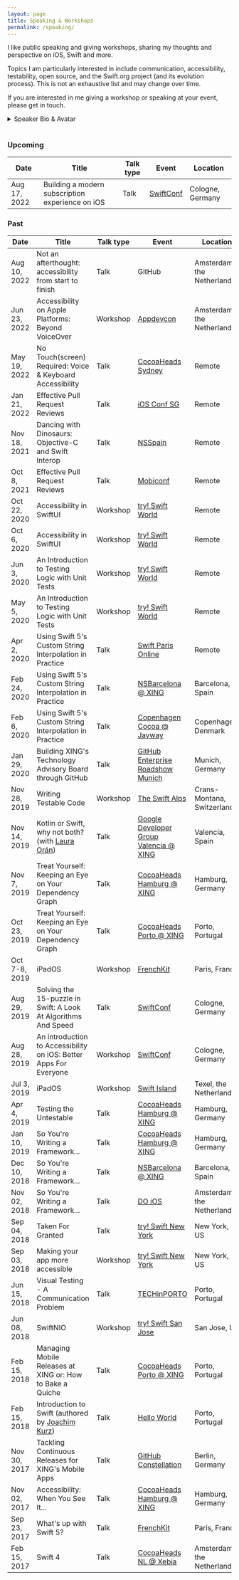 ```yaml
---
layout: page
title: Speaking & Workshops
permalink: /speaking/
---
```


I like public speaking and giving workshops, sharing my thoughts and
perspective on iOS, Swift and more.

Topics I am particularly interested in include communication, accessibility,
testability, open source, and the Swift.org project (and its evolution process).
This is not an exhaustive list and may change over time.

If you are interested in me giving a workshop or speaking at your event, please
get in touch.

<details>
	<summary>Speaker Bio & Avatar</summary>

<p>
<img src="../assets/general/avatar.jpg" alt="Bas Broek" width="300">
</p>
<p>
Bas is an iOS and macOS developer with a passion for testability, accessibility
and user-centric apps. He cares about communication and collaboration.
</p>
Likes coffee and watches (a lot).
</details>

<br />

### Upcoming

| Date | Title | Talk type | Event | Location |
|-|-|-|-|-|
| Aug 17, 2022 | Building a modern subscription experience on iOS | Talk | [SwiftConf](https://swiftconf.com) | Cologne, Germany |


### Past

| Date | Title | Talk type | Event | Location | Slides | Video |
|-|-|-|-|-|-|-|
| Aug 10, 2022 | Not an afterthought: accessibility from start to finish | Talk | GitHub | Amsterdam, the Netherlands | [x](https://speakerdeck.com/basthomas/not-an-afterthought-accessibility-from-start-to-finish) | - |
| Jun 23, 2022 | Accessibility on Apple Platforms: Beyond VoiceOver | Workshop | [Appdevcon](https://appdevcon.nl) | Amsterdam, the Netherlands | [x](https://speakerdeck.com/basthomas/accessibility-on-apple-platforms-beyond-voiceover) | - |
| May 19, 2022 | No Touch(screen) Required: Voice & Keyboard Accessibility | Talk | [CocoaHeads Sydney](https://www.meetup.com/sydneycocoaheads/) | Remote | [x](https://speakerdeck.com/basthomas/no-touch-screen-required-voice-and-keyboard-accessibility) | [x](https://www.youtube.com/watch?v=-RVvjDUhUA0) |
| Jan 21, 2022 | Effective Pull Request Reviews | Talk | [iOS Conf SG](https://www.iosconf.sg) | Remote | [x](https://speakerdeck.com/basthomas/effective-pull-request-reviews) | [x](https://www.youtube.com/watch?v=WdmYR5I9F7g) |
| Nov 18, 2021 | Dancing with Dinosaurs: Objective-C and Swift Interop | Talk | [NSSpain](https://nsspain.com) | Remote | [x](https://speakerdeck.com/basthomas/dancing-with-dinosaurs-objective-c-and-swift-interop) | [x](https://vimeo.com/646514794) |
| Oct 8, 2021 | Effective Pull Request Reviews | Talk | [Mobiconf](https://mobiconf.org) | Remote | [x](https://speakerdeck.com/basthomas/effective-pull-request-reviews) | [x](https://www.yout-ube.com/watch?v=Ae5Simocebo) |
| Oct 22, 2020 | Accessibility in SwiftUI | Workshop | [try! Swift World](https://www.tryswift.co/world) | Remote | [x](https://speakerdeck.com/basthomas/accessibility-in-swiftui-better-apps-for-everyone) | - |
| Oct 6, 2020 | Accessibility in SwiftUI | Workshop | [try! Swift World](https://www.tryswift.co/world) | Remote | [x](https://speakerdeck.com/basthomas/accessibility-in-swiftui-better-apps-for-everyone) | - |
| Jun 3, 2020 | An Introduction to Testing Logic with Unit Tests | Workshop | [try! Swift World](https://www.tryswift.co/world) | Remote | [x](https://speakerdeck.com/basthomas/an-introduction-to-unit-testing-logic-in-swift) | - |
| May 5, 2020 | An Introduction to Testing Logic with Unit Tests | Workshop | [try! Swift World](https://www.tryswift.co/world) | Remote | [x](https://speakerdeck.com/basthomas/an-introduction-to-unit-testing-logic-in-swift) | - |
| Apr 2, 2020 | Using Swift 5's Custom String Interpolation in Practice | Talk | [Swift Paris Online](https://www.meetup.com/swiftparis/events/269742426/) | Remote | [x](https://speakerdeck.com/basthomas/swift-5-s-custom-string-interpolation-in-practice) | - |
| Feb 24, 2020 | Using Swift 5's Custom String Interpolation in Practice | Talk | [NSBarcelona @ XING](https://www.meetup.com/nsbarcelona/events/268855153/) | Barcelona, Spain | [x](https://speakerdeck.com/basthomas/swift-5-s-custom-string-interpolation-in-practice) | - |
| Feb 6, 2020 | Using Swift 5's Custom String Interpolation in Practice | Talk | [Copenhagen Cocoa @ Jayway](https://www.meetup.com/CopenhagenCocoa/) | Copenhagen, Denmark | [x](https://speakerdeck.com/basthomas/swift-5-s-custom-string-interpolation-in-practice) | - |
| Jan 29, 2020 | Building XING's Technology Advisory Board through GitHub | Talk | [GitHub Enterprise Roadshow Munich](https://githubenterpriseroadshowmunich.splashthat.com) | Munich, Germany | [x](https://speakerdeck.com/basthomas/building-xings-technology-advisory-board-through-github) | - |
| Nov 28, 2019 | Writing Testable Code | Workshop | [The Swift Alps](https://theswiftalps.com) | Crans-Montana, Switzerland | [x](https://speakerdeck.com/basthomas/writing-testable-code) | - |
| Nov 14, 2019 | Kotlin or Swift, why not both? (with [Laura Orán](https://twitter.com/sastresa)) | Talk | [Google Developer Group Valencia @ XING](https://www.meetup.com/GDGValencia/) | Valencia, Spain | [x](https://speakerdeck.com/basthomas/kotlin-or-swift-why-not-both) | - |
| Nov 7, 2019 | Treat Yourself: Keeping an Eye on Your Dependency Graph | Talk | [CocoaHeads Hamburg @ XING](https://www.meetup.com/CocoaHeads-Hamburg/) | Hamburg, Germany | [x](https://speakerdeck.com/basthomas/treat-yourself-keeping-an-eye-on-your-dependency-graph) | - |
| Oct 23, 2019 | Treat Yourself: Keeping an Eye on Your Dependency Graph | Talk | [CocoaHeads Porto @ XING](https://www.meetup.com/CocoaHeads-Porto/) | Porto, Portugal | [x](https://speakerdeck.com/basthomas/treat-yourself-keeping-an-eye-on-your-dependency-graph) | - |
| Oct 7-8, 2019 | iPadOS | Workshop | [FrenchKit](https://frenchkit.fr) | Paris, France | [x](https://speakerdeck.com/basthomas/an-introduction-to-ipados-workshop-5b614f1f-aef8-4aaf-b724-fd7d6695acf1) | - |
| Aug 29, 2019 | Solving the 15-puzzle in Swift: A Look At Algorithms And Speed | Talk | [SwiftConf](https://swiftconf.com) | Cologne, Germany | [x](https://speakerdeck.com/basthomas/solving-the-15-puzzle-in-swift-a-look-at-algorithms-and-speed) | [x](https://www.yout-ube.com/watch?v=PgZ3afnuVa4) |
| Aug 28, 2019 | An introduction to Accessibility on iOS: Better Apps For Everyone | Workshop | [SwiftConf](https://swiftconf.com) | Cologne, Germany | [x](https://speakerdeck.com/basthomas/an-introduction-to-accessibility-on-ios-better-apps-for-everyone) | - |
| Jul 3, 2019 | iPadOS | Workshop | [Swift Island](https://swiftisland.nl) | Texel, the Netherlands | [x](https://speakerdeck.com/basthomas/an-introduction-to-ipados-workshop) | - |
| Apr 4, 2019 | Testing the Untestable | Talk | [CocoaHeads Hamburg @ XING](https://www.meetup.com/CocoaHeads-Hamburg/) | Hamburg, Germany | [x](https://speakerdeck.com/basthomas/testing-the-untestable) | - |
| Jan 10, 2019 | So You're Writing a Framework... | Talk | [CocoaHeads Hamburg @ XING](https://www.meetup.com/CocoaHeads-Hamburg/) | Hamburg, Germany | [x](https://speakerdeck.com/basthomas/so-youre-writing-a-framework-dot-dot-dot) | - |
| Dec 10, 2018 | So You're Writing a Framework... | Talk | [NSBarcelona @ XING](https://www.meetup.com/nsbarcelona/) | Barcelona, Spain | [x](https://speakerdeck.com/basthomas/so-youre-writing-a-framework-dot-dot-dot-more-swift-version) | - |
| Nov 02, 2018 | So You're Writing a Framework... | Talk | [DO iOS](https://do-ios.com) | Amsterdam, the Netherlands | [x](https://speakerdeck.com/basthomas/so-youre-writing-a-framework-dot-dot-dot) | [x](https://www.yout-ube.com/watch?v=V9zmHUlPMfs) |
| Sep 04, 2018 | Taken For Granted | Talk | [try! Swift New York](https://www.tryswift.co/events/2018/nyc) | New York, US | [x](https://speakerdeck.com/basthomas/taken-for-granted) | [x](https://www.yout-ube.com/watch?v=ePuOrCbIW-o) |
| Sep 03, 2018 | Making your app more accessible | Workshop | [try! Swift New York](https://www.tryswift.co/events/2018/nyc) | New York, US | [x](https://speakerdeck.com/basthomas/accessibility-workshop) | - |
| Jun 15, 2018 | Visual Testing - A Communication Problem | Talk | [TECHinPORTO](https://www.techinporto.com) | Porto, Portugal | [x](https://speakerdeck.com/basthomas/visual-testing-a-communication-problem) | - |
| Jun 08, 2018 | SwiftNIO | Workshop | [try! Swift San Jose](https://www.tryswift.co/events/2018/sanjose) | San Jose, US | [x](https://speakerdeck.com/basthomas/swiftnio) | - |
| Feb 15, 2018 | Managing Mobile Releases at XING or: How to Bake a Quiche | Talk | [CocoaHeads Porto @ XING](https://www.meetup.com/CocoaHeads-Porto) | Porto, Portugal | [x](https://speakerdeck.com/basthomas/managing-mobile-releases-at-xing-or-how-to-bake-a-quiche) | - |
| Feb 15, 2018 | Introduction to Swift (authored by [Joachim Kurz](http://blog.cocoafrog.de)) | Talk | [Hello World](https://helloworldconf.pt) | Porto, Portugal | [x](http://khd2.de/talks/Introduction-to-Swift-Hello-World/HelloWorld_Conf-Introduction_to_Swift.pdf) | - |
| Nov 30, 2017 | Tackling Continuous Releases for XING's Mobile Apps | Talk | [GitHub Constellation](http://githubconstellation.com/berlin/) | Berlin, Germany | [x](https://speakerdeck.com/basthomas/tackling-continuous-releases-for-xings-mobile-apps) | - |
| Nov 02, 2017 | Accessibility: When You See It... | Talk | [CocoaHeads Hamburg @ XING](https://www.meetup.com/CocoaHeads-Hamburg/) | Hamburg, Germany | [x](https://speakerdeck.com/basthomas/accessibility-when-you-see-it-dot-dot-dot) | - |
| Sep 23, 2017 | What's up with Swift 5? | Talk | [FrenchKit](http://2017.frenchkit.fr) | Paris, France | [x](https://speakerdeck.com/basthomas/whats-up-with-swift-5) | [x](https://www.yout-ube.com/watch?v=XXqZaKodLfA) |
| Feb 15, 2017 | Swift 4 | Talk | [CocoaHeads NL @ Xebia](https://www.meetup.com/CocoaHeadsNL/) | Amsterdam, the Netherlands | [x](https://speakerdeck.com/basthomas/swift-4) | - |
